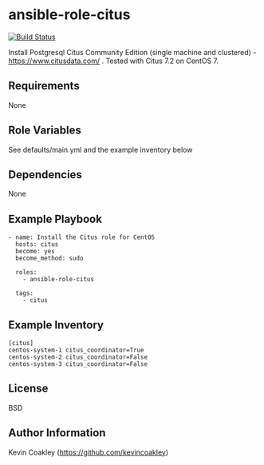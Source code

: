 ansible-role-citus
==================

[![Build Status](https://travis-ci.org/kevincoakley/ansible-role-citus.svg?branch=master)](https://travis-ci.org/kevincoakley/ansible-role-citus)

Install Postgresql Citus Community Edition (single machine and clustered) - https://www.citusdata.com/ . Tested with Citus 7.2 on CentOS 7.

Requirements
------------

None

Role Variables
--------------

See defaults/main.yml and the example inventory below

Dependencies
------------

None

Example Playbook
----------------

    - name: Install the Citus role for CentOS
      hosts: citus
      become: yes
      become_method: sudo
       
      roles:
        - ansible-role-citus
    
      tags:
        - citus

Example Inventory
-----------------
   
    [citus]
    centos-system-1 citus_coordinator=True
    centos-system-2 citus_coordinator=False
    centos-system-3 citus_coordinator=False
    

License
-------

BSD

Author Information
------------------

Kevin Coakley (https://github.com/kevincoakley)